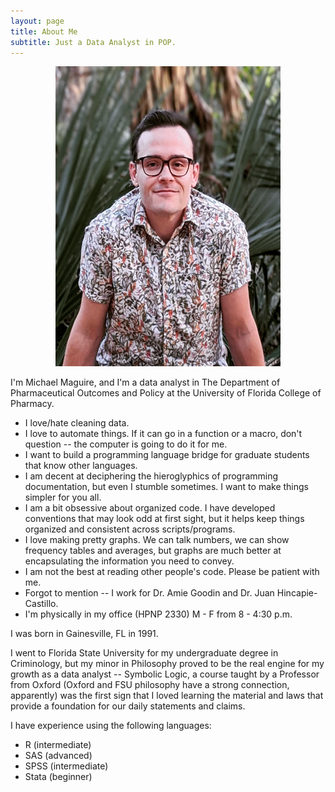 ```yaml
---
layout: page
title: About Me
subtitle: Just a Data Analyst in POP.
---
```


<p align="center">
  <img width="360" height="480" src="https://raw.githubusercontent.com/michaelqmaguire/michaelqmaguire.github.io/master/assets/img/maguire-2.png">
</p>

I'm Michael Maguire, and I'm a data analyst in The Department of Pharmaceutical Outcomes and Policy at the University of Florida College of Pharmacy.

- I love/hate cleaning data.
- I love to automate things. If it can go in a function or a macro, don't question -- the computer is going to do it for me.
- I want to build a programming language bridge for graduate students that know other languages.
- I am decent at deciphering the hieroglyphics of programming documentation, but even I stumble sometimes. I want to make things simpler for you all.
- I am a bit obsessive about organized code. I have developed conventions that may look odd at first sight, but it helps keep things organized and consistent across scripts/programs.
- I love making pretty graphs. We can talk numbers, we can show frequency tables and averages, but graphs are much better at encapsulating the information you need to convey.
- I am not the best at reading other people's code. Please be patient with me. 
- Forgot to mention -- I work for Dr. Amie Goodin and Dr. Juan Hincapie-Castillo.
- I'm physically in my office (HPNP 2330) M - F from 8 - 4:30 p.m.

I was born in Gainesville, FL in 1991.

I went to Florida State University for my undergraduate degree in Criminology, but my minor in Philosophy proved to be the real engine for my growth as a data analyst -- Symbolic Logic, a course taught by a Professor from Oxford (Oxford and FSU philosophy have a strong connection, apparently) was the first sign that I loved learning the material and laws that provide a foundation for our daily statements and claims.

I have experience using the following languages:

- R (intermediate)
- SAS (advanced)
- SPSS (intermediate)
- Stata (beginner)
